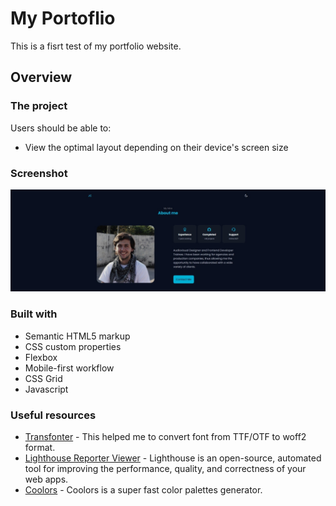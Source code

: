 # My Portoflio

This is a fisrt test of my portfolio website.

## Overview

### The project

Users should be able to:

- View the optimal layout depending on their device's screen size

### Screenshot

![](./assets/img/screenshot.jpeg)

### Built with

- Semantic HTML5 markup
- CSS custom properties
- Flexbox
- Mobile-first workflow
- CSS Grid
- Javascript

### Useful resources

- [Transfonter](https://transfonter.org/) - This helped me to convert font from TTF/OTF to woff2 format.
- [Lighthouse Reporter Viewer](https://chrome.google.com/webstore/detail/lighthouse/blipmdconlkpinefehnmjammfjpmpbjk?hl=es) - Lighthouse is an open-source, automated tool for improving the performance, quality, and correctness of your web apps.
- [Coolors](https://coolors.co/) - Coolors is a super fast color palettes generator.

